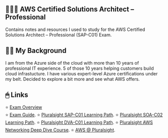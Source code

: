 ## 👨🏽‍💼 AWS Certified Solutions Architect – Professional

Contains notes and resources I used to study for the AWS Certified Solutions Architect – Professional (SAP-C01) Exam.

## 🧑🏽 My Background
I am from the Azure side of the cloud with more than 10 years of professional IT experience. 5 of those 10 years helping customers build cloud infrastucture. I have various expert-level Azure certifications under my belt. Decided to explore a bit more and see what AWS offers.

## 🖱 Links
⭐ [Exam Overview](https://aws.amazon.com/certification/?nc2=sb_ce_co)  
⭐ [Exam Guide](https://d1.awsstatic.com/training-and-certification/docs-sa-pro/AWS-Certified-Solutions-Architect-Professional_Exam-Guide.pdf). 
⭐ [Pluralsight SAP-C01 Learning Path](https://app.pluralsight.com/paths/certificate/aws-certified-solutions-architect-professional). 
⭐ [Pluralsight SOA-C02 Learning Path](https://app.pluralsight.com/paths/certificate/aws-certified-sysops-administrator-associate-soa-c02). 
⭐ [Pluralsight DVA-C01 Learning Path](https://app.pluralsight.com/paths/certificate/aws-certified-developer-associate). 
⭐ [Pluralsight AWS Networking Deep Dive Course](https://app.pluralsight.com/library/courses/aws-networking-deep-dive-vpc/table-of-contents). 
⭐ [AWS @ Pluralsight](https://app.pluralsight.com/profile/author/aws-authored). 
